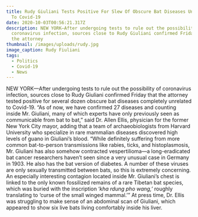 ```yaml
---
title: Rudy Giuliani Tests Positive For Slew Of Obscure Bat Diseases Unrelated
  To Covid-19
date: 2020-10-03T00:56:21.317Z
description: NEW YORK—After undergoing tests to rule out the possibility of
  coronavirus infection, sources close to Rudy Giuliani confirmed Friday that
  the attorney
thumbnail: /images/uploads/rudy.jpg
image_caption: Rudy Fiuliani
tags:
  - Politics
  - Covid-19
  - News
---
```

NEW YORK—After undergoing tests to rule out the possibility of coronavirus infection, sources close to Rudy Giuliani confirmed Friday that the attorney tested positive for several dozen obscure bat diseases completely unrelated to Covid-19. “As of now, we have confirmed 27 diseases and counting inside Mr. Giuliani, many of which experts have only previously seen as communicable from bat to bat,” said Dr. Allen Ellis, physician for the former New York City mayor, adding that a team of archaeobiologists from Harvard University who specialize in rare mammalian diseases discovered high levels of guano in Giuliani’s blood. “While definitely suffering from more common bat-to-person transmissions like rabies, ticks, and histoplasmosis, Mr. Giuliani has also somehow contracted vespertilioma—a long-eradicated bat cancer researchers haven’t seen since a very unusual case in Germany in 1903. He also has the bat version of diabetes. A number of these viruses are only sexually transmitted between bats, so this is extremely concerning. An especially interesting contagion located inside Mr. Giuliani’s chest is linked to the only known fossilized remains of a rare Tibetan bat species, which was buried with the inscription ‘*kha rdung pho wang,’* roughly translating to ‘curse of the small winged mammal.’” At press time, Dr. Ellis was struggling to make sense of an abdominal scan of Giuliani, which appeared to show six live bats living comfortably inside his liver.